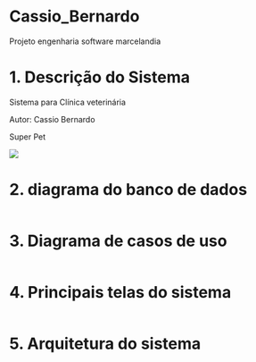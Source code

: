 # Cassio_Bernardo
Projeto engenharia software marcelandia

# 1. Descrição do Sistema
Sistema para Clínica veterinária

Autor: Cassio Bernardo

Super Pet

![](https://upload.wikimedia.org/wikipedia/commons/7/72/ER_Diagram_MMORPG.png)

# 2. diagrama do banco de dados

![]()

# 3. Diagrama de casos de uso

![]()

# 4. Principais telas do sistema

![]()

# 5. Arquitetura do sistema

![]()


